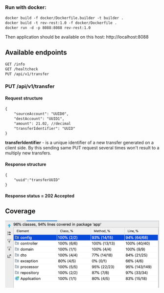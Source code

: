 ### Run with docker:
```
docker build -f docker/Dockerfile.builder -t builder .
docker build -t rev-rest:1.0 -f docker/Dockerfile .
docker run -d -p 8088:8088 rev-rest:1.0
```
Then application should be available on this host:
http://localhost:8088


## Available endpoints
    GET /info 
    GET /healtcheck
    PUT /api/v1/transfer
    
### PUT /api/v1/transfer
#### Request structure
    {
        "sourceAccount": "UUID0",
        "destAccount": "UUID1",
        "amount": 21.02, //decimal
        "transferIdentifier": "UUID"
    }
**transferIdentifier** - is a unique identifier of a new 
transfer generated on a client side. 
By this sending same PUT request several times
 won't result to a multiply new transfers.
 
#### Response structure
    {
        "uuid":"transferUUID"
    }
#### Response status = **202 Accepted**

## Coverage
![Coverage](info/coverage.png)  